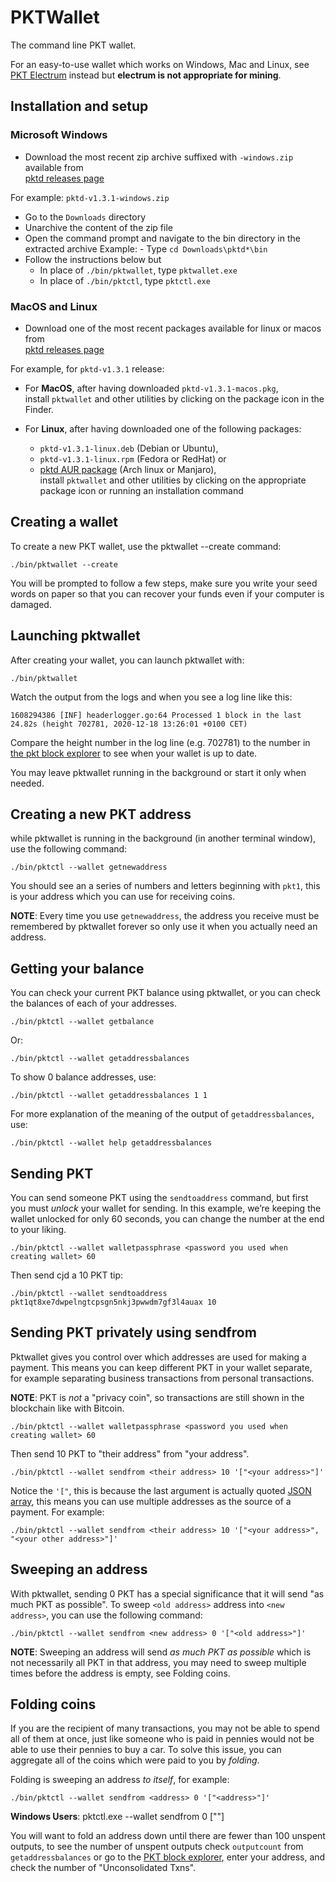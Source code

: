 # PKTWallet

The command line PKT wallet.

For an easy-to-use wallet which works on Windows, Mac and Linux, see [PKT Electrum](../electrum) instead
but **electrum is not appropriate for mining**.

## Installation and setup

### Microsoft Windows

- Download the most recent zip archive suffixed with `-windows.zip` available from  
  [pktd releases page](https://github.com/pkt-cash/pktd/releases)

For example: `pktd-v1.3.1-windows.zip`

- Go to the `Downloads` directory
- Unarchive the content of the zip file
- Open the command prompt and navigate to the bin directory in the extracted archive
    Example:
      - Type `cd Downloads\pktd*\bin`
- Follow the instructions below but
  - In place of `./bin/pktwallet`, type `pktwallet.exe`
  - In place of `./bin/pktctl`, type `pktctl.exe`

### MacOS and Linux

- Download one of the most recent packages available for linux or macos from  
  [pktd releases page](https://github.com/pkt-cash/pktd/releases)

For example, for `pktd-v1.3.1` release:

- For **MacOS**, after having downloaded `pktd-v1.3.1-macos.pkg`,  
  install `pktwallet` and other utilities by clicking on the package icon in the Finder.

- For **Linux**, after having downloaded one of the following packages:
  - `pktd-v1.3.1-linux.deb` (Debian or Ubuntu),
  - `pktd-v1.3.1-linux.rpm` (Fedora or RedHat) or
  - [pktd AUR package](https://aur.archlinux.org/packages/pktd) (Arch linux or Manjaro),  
    install `pktwallet` and other utilities by clicking
    on the appropriate package icon or running an installation command

## Creating a wallet

To create a new PKT wallet, use the pktwallet --create command:

    ./bin/pktwallet --create

You will be prompted to follow a few steps, make sure you write your seed words on paper so that you can
recover your funds even if your computer is damaged.

## Launching pktwallet

After creating your wallet, you can launch pktwallet with:

    ./bin/pktwallet

Watch the output from the logs and when you see a log line like this:

    1608294386 [INF] headerlogger.go:64 Processed 1 block in the last 24.82s (height 702781, 2020-12-18 13:26:01 +0100 CET)

Compare the height number in the log line (e.g. 702781) to the number in
[the pkt block explorer](https://explorer.pkt.cash) to see when your wallet is up to date.

You may leave pktwallet running in the background or start it only when needed.

## Creating a new PKT address

while pktwallet is running in the background (in another terminal window), use the following command:

    ./bin/pktctl --wallet getnewaddress

You should see an a series of numbers and letters beginning with `pkt1`, this is your address which you
can use for receiving coins.

**NOTE**: Every time you use `getnewaddress`, the address you receive must be remembered by pktwallet
forever so only use it when you actually need an address.

## Getting your balance

You can check your current PKT balance using pktwallet, or you can check the balances of each of your
addresses.

    ./bin/pktctl --wallet getbalance

Or:

    ./bin/pktctl --wallet getaddressbalances

To show 0 balance addresses, use:

    ./bin/pktctl --wallet getaddressbalances 1 1

For more explanation of the meaning of the output of `getaddressbalances`, use:

    ./bin/pktctl --wallet help getaddressbalances

## Sending PKT

You can send someone PKT using the `sendtoaddress` command, but first you must _unlock_ your
wallet for sending. In this example, we’re keeping the wallet unlocked for only 60 seconds, you can
change the number at the end to your liking.

    ./bin/pktctl --wallet walletpassphrase <password you used when creating wallet> 60

Then send cjd a 10 PKT tip:

    ./bin/pktctl --wallet sendtoaddress pkt1qt8xe7dwpelngtcpsgn5nkj3pwwdm7gf3l4auax 10

## Sending PKT privately using sendfrom

Pktwallet gives you control over which addresses are used for making a payment. This means you can
keep different PKT in your wallet separate, for example separating business transactions from personal
transactions.

**NOTE**: PKT is _not_ a "privacy coin", so transactions are still shown in the blockchain
like with Bitcoin.

    ./bin/pktctl --wallet walletpassphrase <password you used when creating wallet> 60

Then send 10 PKT to "their address" from "your address".

    ./bin/pktctl --wallet sendfrom <their address> 10 '["<your address>"]'

Notice the `'["`, this is because the last argument is actually quoted
[JSON array](https://www.w3schools.com/js/js_json_arrays.asp), this means you can use multiple
addresses as the source of a payment. For example:

    ./bin/pktctl --wallet sendfrom <their address> 10 '["<your address>", "<your other address>"]'

## Sweeping an address

With pktwallet, sending 0 PKT has a special significance that it will send "as much PKT as possible".
To sweep `<old address>` address into `<new address>`, you can use the following command:

    ./bin/pktctl --wallet sendfrom <new address> 0 '["<old address>"]'

**NOTE**: Sweeping an address will send _as much PKT as possible_ which is not necessarily all PKT
in that address, you may need to sweep multiple times before the address is empty, see Folding coins.

## Folding coins

If you are the recipient of many transactions, you may not be able to spend all of them at once, just
like someone who is paid in pennies would not be able to use their pennies to buy a car. To solve this
issue, you can aggregate all of the coins which were paid to you by _folding_.

Folding is sweeping an address _to itself_, for example:

    ./bin/pktctl --wallet sendfrom <address> 0 '["<address>"]'

**Windows Users**: pktctl.exe --wallet sendfrom <youraddress> 0 [\"<youraddress>\"]

You will want to fold an address down until there are fewer than 100 unspent outputs, to see the number
of unspent outputs check `outputcount` from `getaddressbalances` or go to the
[PKT block explorer](https://explorer.pkt.cash/), enter your address, and check the number of
"Unconsolidated Txns".
